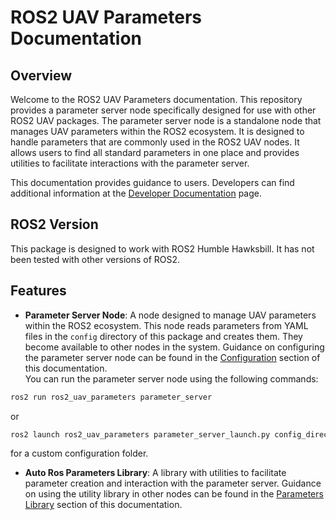# ROS2 UAV Parameters Documentation

## Overview

Welcome to the ROS2 UAV Parameters documentation. This repository provides a parameter server node specifically designed for use with other ROS2 UAV packages. The parameter server node is a standalone node that manages UAV parameters within the ROS2 ecosystem. It is designed to handle parameters that are commonly used in the ROS2 UAV nodes. It allows users to find all standard parameters in one place and provides utilities to facilitate interactions with the parameter server. <br>

This documentation provides guidance to users. Developers can find additional information at the [Developer Documentation](rosdoc2/ros2_uav_parameters) page.

## ROS2 Version

This package is designed to work with ROS2 Humble Hawksbill. It has not been tested with other versions of ROS2.

## Features

- **Parameter Server Node**: A node designed to manage UAV parameters within the ROS2 ecosystem. This node reads parameters from YAML files in the `config` directory of this package and creates them. They become available to other nodes in the system. Guidance on configuring the parameter server node can be found in the [Configuration](configuration.md) section of this documentation. <br>
You can run the parameter server node using the following commands:
```bash
ros2 run ros2_uav_parameters parameter_server
```
or
```bash
ros2 launch ros2_uav_parameters parameter_server_launch.py config_directory:=<your_config_folder_path>
```
for a custom configuration folder.

- **Auto Ros Parameters Library**: A library with utilities to facilitate parameter creation and interaction with the parameter server. Guidance on using the utility library in other nodes can be found in the [Parameters Library](parameter_library.md) section of this documentation.




